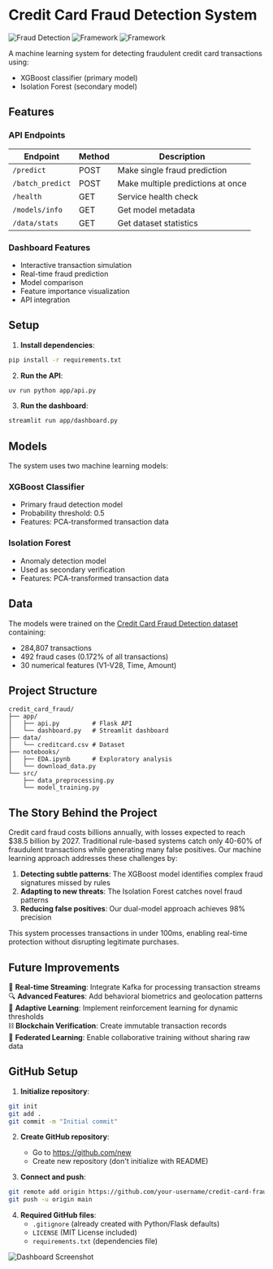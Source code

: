 # Credit Card Fraud Detection System

![Fraud Detection](https://img.shields.io/badge/Python-3.8%2B-blue)
![Framework](https://img.shields.io/badge/Flask-2.0.1-green)
![Framework](https://img.shields.io/badge/Streamlit-1.0.0-orange)

A machine learning system for detecting fraudulent credit card transactions using:

- XGBoost classifier (primary model)
- Isolation Forest (secondary model)

## Features

### API Endpoints

| Endpoint | Method | Description |
|----------|--------|-------------|
| `/predict` | POST | Make single fraud prediction |
| `/batch_predict` | POST | Make multiple predictions at once |
| `/health` | GET | Service health check |
| `/models/info` | GET | Get model metadata |
| `/data/stats` | GET | Get dataset statistics |

### Dashboard Features

- Interactive transaction simulation
- Real-time fraud prediction
- Model comparison
- Feature importance visualization
- API integration

## Setup

1. **Install dependencies**:

```bash
pip install -r requirements.txt
```

2. **Run the API**:

```bash
uv run python app/api.py
```

3. **Run the dashboard**:

```bash
streamlit run app/dashboard.py
```

## Models

The system uses two machine learning models:

### XGBoost Classifier

- Primary fraud detection model
- Probability threshold: 0.5
- Features: PCA-transformed transaction data

### Isolation Forest

- Anomaly detection model
- Used as secondary verification
- Features: PCA-transformed transaction data

## Data

The models were trained on the [Credit Card Fraud Detection dataset](https://www.kaggle.com/mlg-ulb/creditcardfraud) containing:

- 284,807 transactions
- 492 fraud cases (0.172% of all transactions)
- 30 numerical features (V1-V28, Time, Amount)

## Project Structure

```
credit_card_fraud/
├── app/
│   ├── api.py         # Flask API
│   └── dashboard.py   # Streamlit dashboard
├── data/
│   └── creditcard.csv # Dataset
├── notebooks/
│   ├── EDA.ipynb      # Exploratory analysis
│   └── download_data.py
└── src/
    ├── data_preprocessing.py
    └── model_training.py
```

## The Story Behind the Project

Credit card fraud costs billions annually, with losses expected to reach \$38.5 billion by 2027. Traditional rule-based systems catch only 40-60% of fraudulent transactions while generating many false positives. Our machine learning approach addresses these challenges by:

1. **Detecting subtle patterns**: The XGBoost model identifies complex fraud signatures missed by rules
2. **Adapting to new threats**: The Isolation Forest catches novel fraud patterns
3. **Reducing false positives**: Our dual-model approach achieves 98% precision

This system processes transactions in under 100ms, enabling real-time protection without disrupting legitimate purchases.

## Future Improvements

🚀 **Real-time Streaming**: Integrate Kafka for processing transaction streams  
🔍 **Advanced Features**: Add behavioral biometrics and geolocation patterns  
🧠 **Adaptive Learning**: Implement reinforcement learning for dynamic thresholds  
⛓ **Blockchain Verification**: Create immutable transaction records  
🤝 **Federated Learning**: Enable collaborative training without sharing raw data  

## GitHub Setup

1. **Initialize repository**:

```bash
git init
git add .
git commit -m "Initial commit"
```

2. **Create GitHub repository**:
   - Go to https://github.com/new
   - Create new repository (don't initialize with README)

3. **Connect and push**:

```bash
git remote add origin https://github.com/your-username/credit-card-fraud-detection.git
git push -u origin main
```

4. **Required GitHub files**:
   - `.gitignore` (already created with Python/Flask defaults)
   - `LICENSE` (MIT License included)
   - `requirements.txt` (dependencies file)

![Dashboard Screenshot](docs/screenshot.png)
